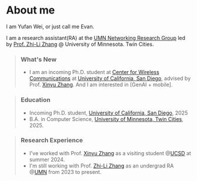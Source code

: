 # About me
I am Yufan Wei, or just call me Evan.

I am a research assistant(RA) at the [UMN Networking Research Group](https://networking.umn.edu/) led by [Prof. Zhi-Li Zhang](https://networking.umn.edu/our-team) @ University of Minnesota. Twin Cities.

> ### What's New
> - I am an incoming Ph.D. student at [Center for Wireless Communications](https://cwc.ucsd.edu/) at [University of California, San Diego](https://www.ece.ucsd.edu/), advised by Prof. [Xinyu Zhang](https://xyzhang.ucsd.edu). And I am interested in [GenAI + mobile].

> ### Education
> - Incoming Ph.D. student, [University of California, San Diego](https://www.ece.ucsd.edu/), 2025
> - B.A. in Computer Science, [University of Minnesota, Twin Cities](https://cse.umn.edu/), 2025.
<!-- > - Transferred from [BUPT](https://www.bupt.edu.cn/#) in 2023. -->


> ### Research Experience
> - I've worked with Prof. [Xinyu Zhang](https://xyzhang.ucsd.edu) as a visiting student @[UCSD](https://www.ece.ucsd.edu/) at summer 2024.
> - I'm still working with Prof. [Zhi-Li Zhang](https://cse.umn.edu/cs/zhi-li-zhang) as an undergrad RA @[UMN](https://cse.umn.edu/) from 2023 to present.
<!-- > - I've worked with Prof. [Wenfei Wu](https://wenfei-wu.github.io) as a Research Assistant at [Peking University](https://english.pku.edu.cn/) from 2022 to 2023.
> - I've been an intern advised by Prof. [Yuanchun Li](https://yuanchun-li.github.io/) at [AIR](https://air.tsinghua.edu.cn/en/)@[Tsinghua University](https://www.tsinghua.edu.cn/en/) in 2022. -->

<!-- > ### Work Experience
> - I've worked at **Apple Inc.** at Beijing as a Data Analyst Intern in 2023 -->


[//]: # (> - [Unsplash]&#40;https://unsplash.com/&#41;)
